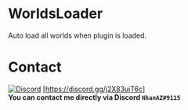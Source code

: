 # WorldsLoader
Auto load all worlds when plugin is loaded.

# Contact
[![Discord](https://img.shields.io/discord/986553214889517088?label=discord&color=7289DA&logo=discord)](https://discord.gg/j2X83ujT6c) [https://discord.gg/j2X83ujT6c] \
**You can contact me directly via Discord `NhanAZ#9115`**
